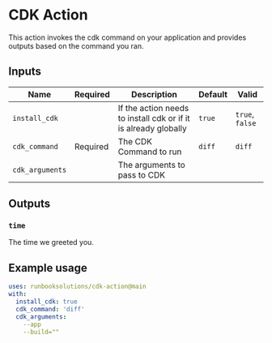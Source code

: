 # CDK Action

This action invokes the cdk command on your application and provides outputs based on the command you ran.

## Inputs

| Name | Required | Description | Default | Valid |
| --- | --- | --- | --- | --- |
| `install_cdk` |  | If the action needs to install cdk or if it is already globally | `true` | `true`, `false` |
| `cdk_command` | Required | The CDK Command to run | `diff` | `diff` |
| `cdk_arguments` |  | The arguments to pass to CDK |  |  |

## Outputs

### `time`

The time we greeted you.

## Example usage

```yaml
uses: runbooksolutions/cdk-action@main
with:
  install_cdk: true
  cdk_command: 'diff'
  cdk_arguments:
    --app
    --build=""
```
